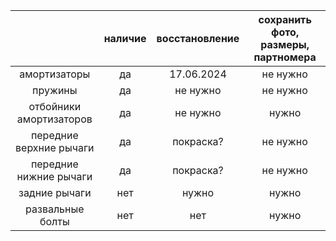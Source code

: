 |                         | наличие | восстановление | сохранить фото, размеры, партномера |
|:-----------------------:|:-------:|:--------------:|:-----------------------------------:|
|       амортизаторы      |    да   |   17.06.2024   |               не нужно              |
|         пружины         |    да   |    не нужно    |               не нужно              |
| отбойники амортизаторов |    да   |    не нужно    |                нужно                |
| передние верхние рычаги |    да   |    покраска?   |               не нужно              |
|  передние нижние рычаги |    да   |    покраска?   |               не нужно              |
|      задние рычаги      |   нет   |      нужно     |                нужно                |
|     развальные болты    |   нет   |       нет      |                нужно                |